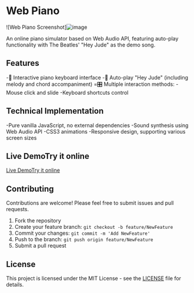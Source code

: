 # Web Piano
![Web Piano Screenshot]![image](https://github.com/user-attachments/assets/784e33ee-9661-4989-a6d2-02020eed91a8)

An online piano simulator based on Web Audio API, featuring auto-play functionality with The Beatles' "Hey Jude" as the demo song.

## Features

-🎹 Interactive piano keyboard interface
-🎼 Auto-play "Hey Jude" (including melody and chord accompaniment)
=🎛️ Multiple interaction methods:
    -Mouse click and slide
    -Keyboard shortcuts control

## Technical Implementation

-Pure vanilla JavaScript, no external dependencies
-Sound synthesis using Web Audio API
-CSS3 animations
-Responsive design, supporting various screen sizes

## Live DemoTry it online 
[Live DemoTry it online](#) <!-- https://huaixiaohao.serv00.net/ -->

## Contributing

Contributions are welcome! Please feel free to submit issues and pull requests.

1. Fork the repository
2. Create your feature branch: `git checkout -b feature/NewFeature`
3. Commit your changes: `git commit -m 'Add NewFeature'`
4. Push to the branch: `git push origin feature/NewFeature`
5. Submit a pull request

## License
This project is licensed under the MIT License - see the [LICENSE](LICENSE) file for details.



